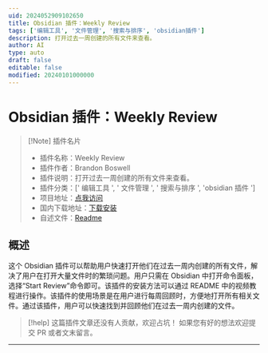 ```yaml
---
uid: 2024052909102650
title: Obsidian 插件：Weekly Review
tags: ['编辑工具', '文件管理', '搜索与排序', 'obsidian插件']
description: 打开过去一周创建的所有文件来查看。
author: AI
type: auto
draft: false
editable: false
modified: 20240101000000
---
```


# Obsidian 插件：Weekly Review

> [!Note] 插件名片
> - 插件名称：Weekly Review
> - 插件作者：Brandon Boswell
> - 插件说明：打开过去一周创建的所有文件来查看。
> - 插件分类：[' 编辑工具 ', ' 文件管理 ', ' 搜索与排序 ', 'obsidian 插件 ']
> - 项目地址：[点我访问](https://github.com/brandonkboswell/weekly-review)
> - 国内下载地址：[下载安装](https://pkmer.cn/products/plugin/pluginMarket/?weekly-review)
> - 自述文件：[Readme](https://ghproxy.net/https://raw.githubusercontent.com/brandonkboswell/weekly-review/master/README.md)

## 概述

这个 Obsidian 插件可以帮助用户快速打开他们在过去一周内创建的所有文件，解决了用户在打开大量文件时的繁琐问题。用户只需在 Obsidian 中打开命令面板，选择“Start Review”命令即可。该插件的安装方法可以通过 README 中的视频教程进行操作。该插件的使用场景是在用户进行每周回顾时，方便地打开所有相关文件。通过该插件，用户可以快速找到并回顾他们在过去一周内创建的文件。

> [!help]
> 这篇插件文章还没有人贡献，欢迎占坑！
> 如果您有好的想法欢迎提交 PR 或者文末留言。

---



